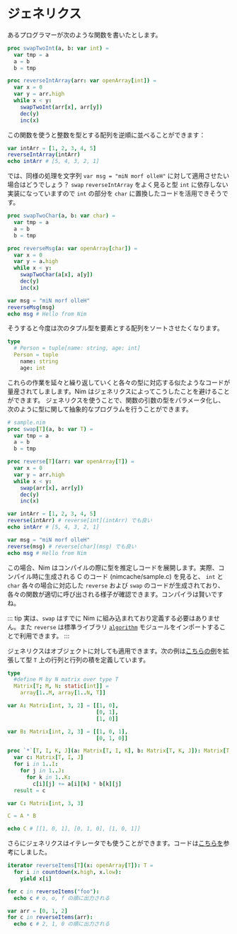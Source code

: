 # ジェネリクス


あるプログラマーが次のような関数を書いたとします。

```nim
proc swapTwoInt(a, b: var int) =
  var tmp = a
  a = b
  b = tmp

proc reverseIntArray(arr: var openArray[int]) =
  var x = 0
  var y = arr.high
  while x < y:
    swapTwoInt(arr[x], arr[y])
    dec(y)
    inc(x)
```

この関数を使うと整数を型とする配列を逆順に並べることができます：

```nim
var intArr = [1, 2, 3, 4, 5]
reverseIntArray(intArr)
echo intArr # [5, 4, 3, 2, 1]
```

では、同様の処理を文字列 `var msg = "miN morf olleH"` に対して適用させたい場合はどうでしょう？ `swap` `reverseIntArray` をよく見ると型 `int` に依存しない実装になっていますので `int` の部分を `char` に置換したコードを活用できそうです。

```nim
proc swapTwoChar(a, b: var char) =
  var tmp = a
  a = b
  b = tmp

proc reverseMsg(a: var openArray[char]) =
  var x = 0
  var y = a.high
  while x < y:
    swapTwoChar(a[x], a[y])
    dec(y)
    inc(x)

var msg = "miN morf olleH"
reverseMsg(msg)
echo msg # Hello from Nim
```

そうすると今度は次のタプル型を要素とする配列をソートさせたくなります。

```nim
type
  # Person = tuple[name: string, age: int]
  Person = tuple
    name: string
    age: int
```

これらの作業を延々と繰り返していくと各々の型に対応する似たようなコードが量産されてしまします。Nim はジェネリクスによってこうしたことを避けることができます。
ジェネリクスを使うことで、関数の引数の型をパラメータ化し、次のように型に関して抽象的なプログラムを行うことができます。

```nim
# sample.nim
proc swap[T](a, b: var T) =
  var tmp = a
  a = b
  b = tmp

proc reverse[T](arr: var openArray[T]) =
  var x = 0
  var y = arr.high
  while x < y:
    swap(arr[x], arr[y])
    dec(y)
    inc(x)

var intArr = [1, 2, 3, 4, 5]
reverse(intArr) # reverse[int](intArr) でも良い
echo intArr # [5, 4, 3, 2, 1]

var msg = "miN morf olleH"
reverse(msg) # reverse[char](msg) でも良い
echo msg # Hello from Nim
```

この場合、Nim はコンパイルの際に型を推定しコードを展開します。実際、コンパイル時に生成される C のコード (nimcache/sample.c) を見ると、 `int` と `char` 各々の場合に対応した `reverse` および `swap` のコードが生成されており、各々の関数が適切に呼び出される様子が確認できます。コンパイラは賢いですね。

::: tip
実は、`swap` はすでに Nim に組み込まれており定義する必要はありません。また `reverse` は標準ライブラリ [`algorithm`](https://nim-lang.org/docs/algorithm.html) モジュールをインポートすることで利用できます。
:::

ジェネリクスはオブジェクトに対しても適用できます。次の例は[こちらの例](https://nim-by-example.github.io/arrays/)を拡張して型 `T` 上の行列と行列の積を定義しています。

```nim
type
  #define M by N matrix over type T
  Matrix[T; M, N: static[int]] =
    array[1..M, array[1..N, T]]

var A: Matrix[int, 3, 2] = [[1, 0],
                            [0, 1],
                            [1, 0]]

var B: Matrix[int, 2, 3] = [[1, 0, 1],
                            [0, 1, 0]]

proc `*`[T, I, K, J](a: Matrix[T, I, K], b: Matrix[T, K, J]): Matrix[T, I, J] =
  var c: Matrix[T, I, J]
  for i in 1..I:
    for j in 1..J:
      for k in 1..K:
        c[i][j] += a[i][k] * b[k][j]
  result = c

var C: Matrix[int, 3, 3]

C = A * B

echo C # [[1, 0, 1], [0, 1, 0], [1, 0, 1]]
```


さらにジェネリクスはイテレータでも使うことができます。コードは[こちらを](https://hookrace.net/blog/introduction-to-metaprogramming-in-nim/#inline-iterators)参考にしました。

```nim
iterator reverseItems[T](x: openArray[T]): T =
  for i in countdown(x.high, x.low):
    yield x[i]

for c in reverseItems("foo"):
  echo c # o, o, f の順に出力される

var arr = [0, 1, 2]
for c in reverseItems(arr):
  echo c # 2, 1, 0 の順に出力される
```

